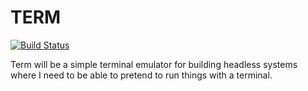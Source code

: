 TERM
====

[![Build Status](https://secure.travis-ci.org/dparnell/term.png)](http://travis-ci.org/dparnell/term)

Term will be a simple terminal emulator for building headless systems where I need to be able to pretend to run things with a terminal.

